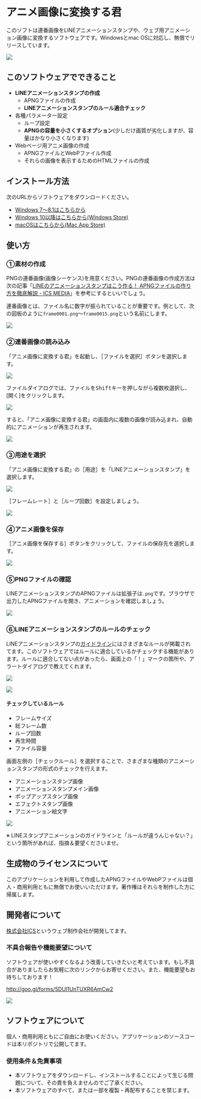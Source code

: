 # アニメ画像に変換する君

このソフトは連番画像をLINEアニメーションスタンプや、ウェブ用アニメーション画像に変換するソフトウェアです。Windowsとmac OSに対応し、無償でリリースしています。


![](imgs/help-thumb.png)


## このソフトウェアでできること

- **LINEアニメーションスタンプの作成**
  - APNGファイルの作成
  - **LINEアニメーションスタンプのルール適合チェック**
- 各種パラメーター設定
  - ループ設定
  - **APNGの容量を小さくするオプション**(少しだけ画質が劣化しますが、容量はかなり小さくなります)
- Webページ用アニメ画像の作成
  - APNGファイルとWebPファイル作成
  - それらの画像を表示するためのHTMLファイルの作成

## インストール方法

次のURLからソフトウェアをダウンロードください。

- [Windows 7〜8.1はこちらから](https://github.com/ics-creative/160609_animation-image-generator/blob/master/help/Help_Windows.md)
- [Windows 10以降はこちらから(Windows Store)](https://apps.microsoft.com/store/detail/%E3%82%A2%E3%83%8B%E3%83%A1%E7%94%BB%E5%83%8F%E3%81%AB%E5%A4%89%E6%8F%9B%E3%81%99%E3%82%8B%E5%90%9B/9N36KVC52ST9?hl=ja-jp&gl=JP)
- [macOSはこちらから(Mac App Store)](https://apps.apple.com/jp/app/anime-hua-xiangni-bian-huansuru/id1127676902?mt=12)

## 使い方

### ①素材の作成

PNGの連番画像(画像シーケンス)を用意ください。PNGの連番画像の作成方法は次の記事「[LINEのアニメーションスタンプはこう作る！ APNGファイルの作り方を徹底解説 - ICS MEDIA](https://ics.media/entry/12268/2)」を参考にするといいでしょう。

連番画像とは、ファイル名に数字が振られていることが重要です。例として、次の図板のように`frame0001.png`〜`frame0015.png`という名前にします。

![](https://ics.media/wp-content/uploads/2016/06/160603_line_stamp_06.jpg)

### ②連番画像の読み込み

「アニメ画像に変換する君」を起動し、［ファイルを選択］ボタンを選択します。

![](imgs/help-step-file-select.png)


ファイルダイアログでは、ファイルを<kbd>Shift</kbd>キーを押しながら複数枚選択し、[開く]をクリックします。


![](imgs/help-step-file-select-finder.png)

すると、「アニメ画像に変換する君」の画面内に複数の画像が読み込まれ、自動的にアニメーションが再生されます。

![](imgs/help-step-imported.png)

### ③用途を選択

「アニメ画像に変換する君」の［用途］を「LINEアニメーションスタンプ」を選択します。

![](imgs/help-select-preset.png)

［フレームレート］と［ループ回数］を設定しましょう。

![](imgs/help-set-anim.png)

### ④アニメ画像を保存

［アニメ画像を保存する］ボタンをクリックして、ファイルの保存先を選択します。

![](imgs/help-save.png)

### ⑤PNGファイルの確認

LINEアニメーションスタンプのAPNGファイルは拡張子は`.png`です。ブラウザで出力したAPNGファイルを開き、アニメーションを確認しましょう。

![](imgs/help-firefox.png)

### ⑥LINEアニメーションスタンプのルールのチェック

LINEアニメーションスタンプの[ガイドライン](https://creator.line.me/ja/guideline/animationsticker/detail/)にはさまざまなルールが掲載されてます。このソフトウェアではルールに適合しているかチェックする機能があります。ルールに適合してない点があったら、画面上の「！」マークの箇所や、アラートダイアログで教えてくれます。

![](imgs/help-validate-alert.png)

![](imgs/help-validate.png)





#### チェックしているルール

- フレームサイズ
- 総フレーム数
- ループ回数
- 再生時間
- ファイル容量

画面左側の［チェックルール］を選択することで、さまざまな種類のアニメーションスタンプの形式のチェックを行えます。

- アニメーションスタンプ画像
- アニメーションスタンプメイン画像
- ポップアップスタンプ画像
- エフェクトスタンプ画像
- アニメーション絵文字

![](imgs/help-select-check-rule.png)

※ LINEスタンプアニメーションのガイドラインと「ルールが違うんじゃない？」という箇所があれば、指摘＆要望くださいませ。

## 生成物のライセンスについて

このアプリケーションを利用して作成したAPNGファイルやWebPファイルは個人・商用利用ともに無償でお使いいただけます。著作権はそれらを制作した方に帰属します。



## 開発者について

[株式会社ICS](https://ics.media/)というウェブ制作会社が開発してます。


### 不具合報告や機能要望について

ソフトウェアが使いやすくなるよう改善していきたいと考えています。もし不具合がありましたらお気軽に次のリンクからお寄せください。また、機能要望もお待ちしております！

http://goo.gl/forms/5DUI1UnTUXR6AmCw2

![](imgs/help-enquete.png)

## ソフトウェアについて

個人・商用利用ともにご自由にお使いください。アプリケーションのソースコードは本リポジトリで公開してます。

### 使用条件＆免責事項

- 本ソフトウェアをダウンロードし、インストールすることによって生じる問題について、その責を負えませんのでご了承ください。
- 本ソフトウェアのすべて、または一部を複製・再配布することを禁じます。
